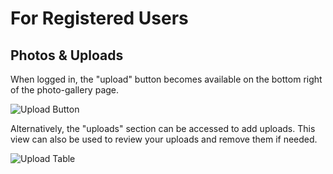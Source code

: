 # For Registered Users

## Photos & Uploads

When logged in, the "upload" button becomes available on the bottom right of the
photo-gallery page.

![Upload Button](/manual/images/image-upload-button.png 'Upload Button')

Alternatively, the "uploads" section can be accessed to add uploads. This view
can also be used to review your uploads and remove them if needed.

![Upload Table](/manual/images/upload-table.png 'Upload Table')
